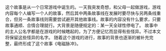 这个故事是从一个日常游戏中诞生的。一天我突发奇想，和父母一起做游戏，游戏内容每个人编写一个人的故事，然后其中两条故事线在发展时要尽快与另两条线重合，但另一条故事线则需要尝试避开其他故事线。故事的内容没有什么要求，只要故事通顺、合情合理就行。大背景是随便规定的：某一天全球性停电了。
故事中的主人公名字都是在游戏的时候瞎起的，为了方便记忆而显得有些怪异。不过本文将保留这些怪异的名字。
随着这个游戏的进行，故事的背景也逐渐的被补充完整，最终形成了这个故事《电磁脉冲》。